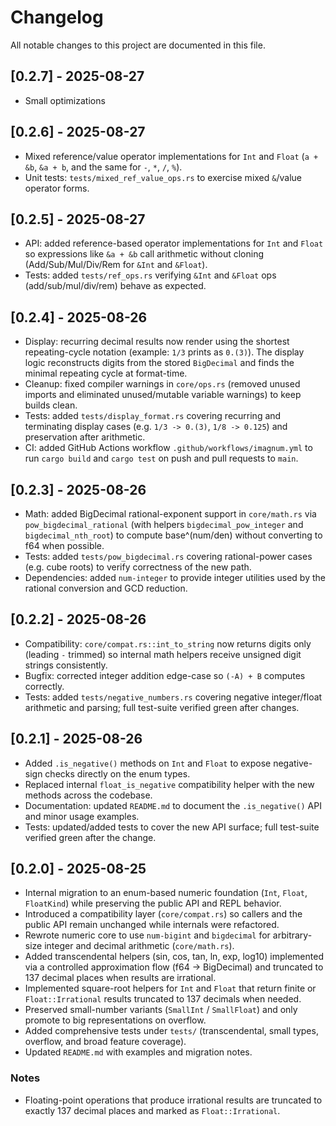 # Changelog

All notable changes to this project are documented in this file.

## [0.2.7] - 2025-08-27

- Small optimizations

## [0.2.6] - 2025-08-27

- Mixed reference/value operator implementations for `Int` and `Float` (`a + &b`, `&a + b`, and the same for `-`, `*`, `/`, `%`).
- Unit tests: `tests/mixed_ref_value_ops.rs` to exercise mixed `&`/value operator forms.

## [0.2.5] - 2025-08-27

- API: added reference-based operator implementations for `Int` and `Float` so expressions like `&a + &b` call arithmetic without cloning (Add/Sub/Mul/Div/Rem for `&Int` and `&Float`).
- Tests: added `tests/ref_ops.rs` verifying `&Int` and `&Float` ops (add/sub/mul/div/rem) behave as expected.

## [0.2.4] - 2025-08-26

- Display: recurring decimal results now render using the shortest repeating-cycle notation (example: `1/3` prints as `0.(3)`). The display logic reconstructs digits from the stored `BigDecimal` and finds the minimal repeating cycle at format-time.
- Cleanup: fixed compiler warnings in `core/ops.rs` (removed unused imports and eliminated unused/mutable variable warnings) to keep builds clean.
 - Tests: added `tests/display_format.rs` covering recurring and terminating display cases (e.g. `1/3 -> 0.(3)`, `1/8 -> 0.125`) and preservation after arithmetic.
 - CI: added GitHub Actions workflow `.github/workflows/imagnum.yml` to run `cargo build` and `cargo test` on push and pull requests to `main`.

## [0.2.3] - 2025-08-26

- Math: added BigDecimal rational-exponent support in `core/math.rs` via `pow_bigdecimal_rational` (with helpers `bigdecimal_pow_integer` and `bigdecimal_nth_root`) to compute base^(num/den) without converting to f64 when possible.
- Tests: added `tests/pow_bigdecimal.rs` covering rational-power cases (e.g. cube roots) to verify correctness of the new path.
- Dependencies: added `num-integer` to provide integer utilities used by the rational conversion and GCD reduction.

## [0.2.2] - 2025-08-26

- Compatibility: `core/compat.rs::int_to_string` now returns digits only (leading `-` trimmed) so internal math helpers receive unsigned digit strings consistently.
- Bugfix: corrected integer addition edge-case so `(-A) + B` computes correctly.
- Tests: added `tests/negative_numbers.rs` covering negative integer/float arithmetic and parsing; full test-suite verified green after changes.

## [0.2.1] - 2025-08-26

- Added `.is_negative()` methods on `Int` and `Float` to expose negative-sign checks directly on the enum types.
- Replaced internal `float_is_negative` compatibility helper with the new methods across the codebase.
- Documentation: updated `README.md` to document the `.is_negative()` API and minor usage examples.
- Tests: updated/added tests to cover the new API surface; full test-suite verified green after the change.

## [0.2.0] - 2025-08-25

- Internal migration to an enum-based numeric foundation (`Int`, `Float`, `FloatKind`) while preserving the public API and REPL behavior.
- Introduced a compatibility layer (`core/compat.rs`) so callers and the public API remain unchanged while internals were refactored.
- Rewrote numeric core to use `num-bigint` and `bigdecimal` for arbitrary-size integer and decimal arithmetic (`core/math.rs`).
- Added transcendental helpers (sin, cos, tan, ln, exp, log10) implemented via a controlled approximation flow (f64 -> BigDecimal) and truncated to 137 decimal places when results are irrational.
- Implemented square-root helpers for `Int` and `Float` that return finite or `Float::Irrational` results truncated to 137 decimals when needed.
- Preserved small-number variants (`SmallInt` / `SmallFloat`) and only promote to big representations on overflow.
- Added comprehensive tests under `tests/` (transcendental, small types, overflow, and broad feature coverage).
- Updated `README.md` with examples and migration notes.

### Notes

- Floating-point operations that produce irrational results are truncated to exactly 137 decimal places and marked as `Float::Irrational`.